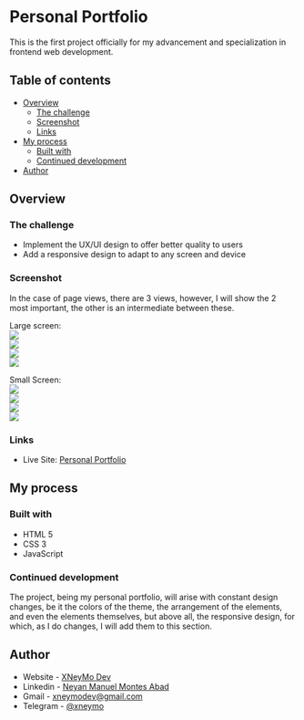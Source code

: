 # Personal Portfolio

This is the first project officially for my advancement and specialization in frontend web development.

## Table of contents

- [Overview](#overview)
  - [The challenge](#the-challenge)
  - [Screenshot](#screenshot)
  - [Links](#links)
- [My process](#my-process)
  - [Built with](#built-with)
  - [Continued development](#continued-development)
- [Author](#author)

## Overview

### The challenge

- Implement the UX/UI design to offer better quality to users
- Add a responsive design to adapt to any screen and device

### Screenshot

In the case of page views, there are 3 views, however, I will show the 2 most important, the other is an intermediate between these.

Large screen: <br>
![](./github%20ss/Home%20LS.png) <br>
![](./github%20ss/About%20LS.png) <br>
![](./github%20ss/Projects%20LS.png) <br>
![](./github%20ss/Contact%20LS.png)

Small Screen: <br>
![](./github%20ss/Home%20SS.png) <br>
![](./github%20ss/About%20SS.png) <br>
![](./github%20ss/Projects%20SS.png) <br>
![](./github%20ss/Contact%20SS.png)

### Links

- Live Site: [Personal Portfolio](https://xneymo.netlify.app/)

## My process

### Built with

- HTML 5
- CSS 3
- JavaScript

### Continued development

The project, being my personal portfolio, will arise with constant design changes, be it the colors of the theme, the arrangement of the elements, and even the elements themselves, but above all, the responsive design, for which, as I do changes, I will add them to this section.

## Author

- Website - [XNeyMo Dev](https://xneymo.netlify.app/)
- Linkedin - [Neyan Manuel Montes Abad](https://www.linkedin.com/in/neyanmontes/)
- Gmail - [xneymodev@gmail.com](mailto:xneymodev@gmail.com)
- Telegram - [@xneymo](https://t.me/xneymo)